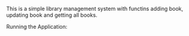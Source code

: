This is a simple library management system with functins adding book, updating book and getting all books.

Running the Application:

